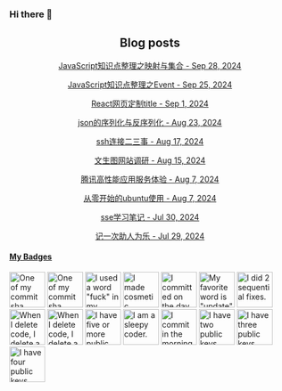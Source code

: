 ### Hi there 👋

<h2 align="center">Blog posts</h2>
<!-- BLOG-POST-LIST:START --><p align="center"><a href= https://ds63.eu.org/2024/javascript_points_of_map_and_set/ > JavaScript知识点整理之映射与集合 - Sep 28, 2024 </a></p><p align="center"><a href= https://ds63.eu.org/2024/javascript_points_of_event/ > JavaScript知识点整理之Event - Sep 25, 2024 </a></p><p align="center"><a href= https://ds63.eu.org/2024/add-specific-title-to-react-web-app/ > React网页定制title - Sep 1, 2024 </a></p><p align="center"><a href= https://ds63.eu.org/2024/serialization_and_deserialization/ > json的序列化与反序列化 - Aug 23, 2024 </a></p><p align="center"><a href= https://ds63.eu.org/2024/things_about_ssh/ > ssh连接二三事 - Aug 17, 2024 </a></p><p align="center"><a href= https://ds63.eu.org/2024/survey-of-ai-image-generation-website/ > 文生图网站调研 - Aug 15, 2024 </a></p><p align="center"><a href= https://ds63.eu.org/2024/the-use-experience-of-tencent-hai/ > 腾讯高性能应用服务体验 - Aug 7, 2024 </a></p><p align="center"><a href= https://ds63.eu.org/2024/ubuntu-experience-in-a-different-world-from-zero/ > 从零开始的ubuntu使用 - Aug 7, 2024 </a></p><p align="center"><a href= https://ds63.eu.org/2024/learn_sse/ > sse学习笔记 - Jul 30, 2024 </a></p><p align="center"><a href= https://ds63.eu.org/2024/happy_to_help_others/ > 记一次助人为乐 - Jul 29, 2024 </a></p><!-- BLOG-POST-LIST:END -->

<!-- my-badges start -->
<h4><a href="https://github.com/my-badges/my-badges">My Badges</a></h4>

<a href="my-badges/a-commit.md"><img src="https://my-badges.github.io/my-badges/a-commit.png" alt="One of my commit sha starts with &quot;a&quot;." title="One of my commit sha starts with &quot;a&quot;." width="64"></a>
<a href="my-badges/ab-commit.md"><img src="https://my-badges.github.io/my-badges/ab-commit.png" alt="One of my commit sha starts with &quot;ab&quot;." title="One of my commit sha starts with &quot;ab&quot;." width="64"></a>
<a href="my-badges/bad-words.md"><img src="https://my-badges.github.io/my-badges/bad-words.png" alt="I used a word &quot;fuck&quot; in my commit message." title="I used a word &quot;fuck&quot; in my commit message." width="64"></a>
<a href="my-badges/cosmetic-commit.md"><img src="https://my-badges.github.io/my-badges/cosmetic-commit.png" alt="I made cosmetic commit." title="I made cosmetic commit." width="64"></a>
<a href="my-badges/delorean.md"><img src="https://my-badges.github.io/my-badges/delorean.png" alt="I committed on the day Doctor Emmett Brown invented the flux capacitor!" title="I committed on the day Doctor Emmett Brown invented the flux capacitor!" width="64"></a>
<a href="my-badges/favorite-word.md"><img src="https://my-badges.github.io/my-badges/favorite-word.png" alt="My favorite word is &quot;update&quot;." title="My favorite word is &quot;update&quot;." width="64"></a>
<a href="my-badges/fix-2.md"><img src="https://my-badges.github.io/my-badges/fix-2.png" alt="I did 2 sequential fixes." title="I did 2 sequential fixes." width="64"></a>
<a href="my-badges/mass-delete-commit.md"><img src="https://my-badges.github.io/my-badges/mass-delete-commit.png" alt="When I delete code, I delete a lot." title="When I delete code, I delete a lot." width="64"></a>
<a href="my-badges/mass-delete-commit-10k.md"><img src="https://my-badges.github.io/my-badges/mass-delete-commit-10k.png" alt="When I delete code, I delete a lot." title="When I delete code, I delete a lot." width="64"></a>
<a href="my-badges/public-keys-5.md"><img src="https://my-badges.github.io/my-badges/public-keys-5.png" alt="I have five or more public keys" title="I have five or more public keys" width="64"></a>
<a href="my-badges/sleepy-coder.md"><img src="https://my-badges.github.io/my-badges/sleepy-coder.png" alt="I am a sleepy coder." title="I am a sleepy coder." width="64"></a>
<a href="my-badges/morning-commits.md"><img src="https://my-badges.github.io/my-badges/morning-commits.png" alt="I commit in the morning." title="I commit in the morning." width="64"></a>
<a href="my-badges/public-keys-2.md"><img src="https://my-badges.github.io/my-badges/public-keys-2.png" alt="I have two public keys" title="I have two public keys" width="64"></a>
<a href="my-badges/public-keys-3.md"><img src="https://my-badges.github.io/my-badges/public-keys-3.png" alt="I have three public keys" title="I have three public keys" width="64"></a>
<a href="my-badges/public-keys-4.md"><img src="https://my-badges.github.io/my-badges/public-keys-4.png" alt="I have four public keys" title="I have four public keys" width="64"></a>
<!-- my-badges end -->

